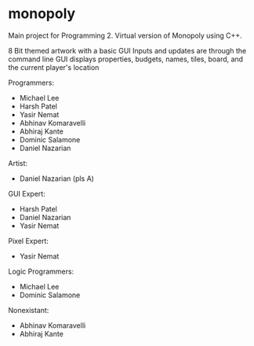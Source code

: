 # monopoly
Main project for Programming 2. Virtual version of Monopoly using C++.

8 Bit themed artwork with a basic GUI
Inputs and updates are through the command line
GUI displays properties, budgets, names, tiles, board, and the current player's location

Programmers:
- Michael Lee
- Harsh Patel
- Yasir Nemat
- Abhinav Komaravelli
- Abhiraj Kante
- Dominic Salamone
- Daniel Nazarian

Artist:
- Daniel Nazarian (pls A)

GUI Expert:
- Harsh Patel
- Daniel Nazarian
- Yasir Nemat

Pixel Expert:
- Yasir Nemat

Logic Programmers:
- Michael Lee
- Dominic Salamone

Nonexistant:
- Abhinav Komaravelli
- Abhiraj Kante
